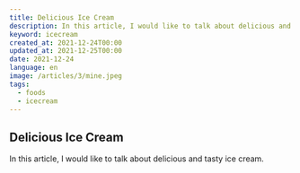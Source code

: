 ```yaml
---
title: Delicious Ice Cream
description: In this article, I would like to talk about delicious and tasty ice cream.
keyword: icecream
created_at: 2021-12-24T00:00
updated_at: 2021-12-25T00:00
date: 2021-12-24
language: en
image: /articles/3/mine.jpeg
tags:
  - foods
  - icecream
---
```


## Delicious Ice Cream

In this article, I would like to talk about delicious and tasty ice cream.
